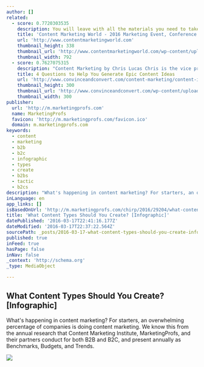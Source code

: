 ```yaml
---
author: []
related:
  - score: 0.7720303535
    description: You will leave with all the materials you need to take a content marketing strategy back to your team - and - to implement a content marketing plan that will grow your business and inspire your audience.
    title: 'Content Marketing World - 2016 Marketing Event, Conference'
    url: 'http://www.contentmarketingworld.com'
    thumbnail_height: 338
    thumbnail_url: 'http://www.contentmarketingworld.com/wp-content/uploads/2015/10/CMWorld16_Logo_rev.png'
    thumbnail_width: 792
  - score: 0.7627075315
    description: "Content Marketing by Chris Lucas Chris is the vice president of marketing for Formstack. He is passionate about setting the vision for Formstack's marketing department, as well as discovering new ways to drive web traffic and leads."
    title: 4 Questions to Help You Generate Epic Content Ideas
    url: 'http://www.convinceandconvert.com/content-marketing/content-ideas/'
    thumbnail_height: 300
    thumbnail_url: 'http://www.convinceandconvert.com/wp-content/uploads/2015/07/4-Questions-to-Help-You-Generate-Epic-Content-Ideas-teaser.jpg'
    thumbnail_width: 300
publisher:
  url: 'http://m.marketingprofs.com'
  name: MarketingProfs
  favicon: 'http://m.marketingprofs.com/favicon.ico'
  domain: m.marketingprofs.com
keywords:
  - content
  - marketing
  - b2b
  - b2c
  - infographic
  - types
  - create
  - b2bs
  - tactic
  - b2cs
description: "What's happening in content marketing? For starters, an overwhelming percentage of companies is doing content marketing. We know this from the annual research that Content Marketing Institute, MarketingProfs, and their partners conduct for both B2B and B2C, and present annually as Benchmarks, Budgets, and Trends."
inLanguage: en
app_links: []
isBasedOnUrl: 'http://m.marketingprofs.com/chirp/2016/29204/what-content-types-should-you-create-infographic'
title: 'What Content Types Should You Create? [Infographic]'
datePublished: '2016-03-17T22:41:16.177Z'
dateModified: '2016-03-17T22:37:22.564Z'
sourcePath: _posts/2016-03-17-what-content-types-should-you-create-infographic.md
published: true
inFeed: true
hasPage: false
inNav: false
_context: 'http://schema.org'
_type: MediaObject

---
```

<article style=""><h1>What Content Types Should You Create? [Infographic]</h1><p>What's happening in content marketing? For starters, an overwhelming percentage of companies is doing content marketing. We know this from the annual research that Content Marketing Institute, MarketingProfs, and their partners conduct for both B2B and B2C, and present annually as Benchmarks, Budgets, and Trends.</p><img src="http://i.marketingprofs.com/assets/images/daily-chirp/160125-content-types-infographic-preview.jpg" /></article>